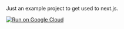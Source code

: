 Just an example project to get used to next.js.

[![Run on Google Cloud](https://deploy.cloud.run/button.svg)](https://deploy.cloud.run)